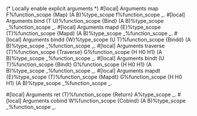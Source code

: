 
(* Locally enable explicit arguments *)
#[local] Arguments map                       F%function_scope    {Map}                                 (A B)%type_scope f%function_scope _.
#[local] Arguments bind                     (T U)%function_scope {Bind}                                (A B)%type_scope _%function_scope _.
#[local] Arguments mapd   {E}%type_scope    (T)%function_scope   {Mapd}                                (A B)%type_scope _%function_scope _.
#[local] Arguments bindd  {W}%type_scope    (U T)%function_scope {Bindd}                               (A B)%type_scope _%function_scope _.
#[local] Arguments traverse                 (T)%function_scope   {Traverse} G%function_scope {H H0 H1} (A B)%type_scope _%function_scope _.
#[local] Arguments bindt                    (U T)%function_scope {Bindt}    G%function_scope {H H0 H1} (A B)%type_scope _%function_scope _.
#[local] Arguments mapdt  {E}%type_scope    (T)%function_scope   {Mapdt}    G%function_scope {H H0 H1} (A B)%type_scope _%function_scope _.

#[local] Arguments ret                      (T)%function_scope   {Return}                              A%type_scope _.
#[local] Arguments cobind                    W%function_scope    {Cobind}                              (A B)%type_scope _%function_scope _.

